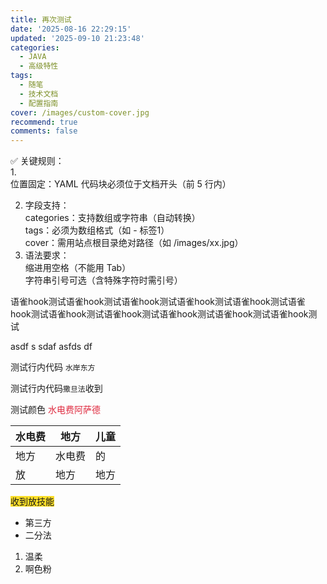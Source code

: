```yaml
---
title: 再次测试
date: '2025-08-16 22:29:15'
updated: '2025-09-10 21:23:48'
categories:
  - JAVA
  - 高级特性
tags:
  - 随笔
  - 技术文档
  - 配置指南
cover: /images/custom-cover.jpg
recommend: true
comments: false
---
```

✅ 关键规则：  
1.  
位置固定：YAML 代码块必须位于文档开头（前 5 行内）

2. 字段支持：  
categories：支持数组或字符串（自动转换）  
tags：必须为数组格式（如 - 标签1）  
cover：需用站点根目录绝对路径（如 /images/xx.jpg）
3. 语法要求：  
缩进用空格（不能用 Tab）  
字符串引号可选（含特殊字符时需引号）

语雀hook测试语雀hook测试语雀hook测试语雀hook测试语雀hook测试语雀hook测试语雀hook测试语雀hook测试语雀hook测试语雀hook测试语雀hook测试

asdf s sdaf asfds df



测试行内代码  `水岸东方` 

测试行内代码`撒旦法`收到 

测试颜色 <font style="color:#DF2A3F;">水电费阿萨德</font>

| 水电费 | 地方 |  儿童 |
| --- | --- | --- |
| 地方 | 水电费  | 的 |
| 放 | 地方 | 地方 |


<font style="background-color:#FBDE28;">收到放技能</font>

<font style="background-color:#FBDE28;"></font>

+ 第三方
+  二分法
1. 温柔
2. 啊色粉
